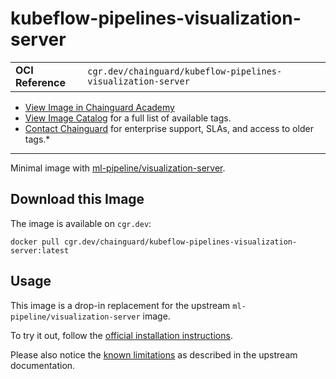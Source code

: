 <!--monopod:start-->
# kubeflow-pipelines-visualization-server
| | |
| - | - |
| **OCI Reference** | `cgr.dev/chainguard/kubeflow-pipelines-visualization-server` |


* [View Image in Chainguard Academy](https://edu.chainguard.dev/chainguard/chainguard-images/reference/kubeflow-pipelines-visualization-server/overview/)
* [View Image Catalog](https://console.enforce.dev/images/catalog) for a full list of available tags.
* [Contact Chainguard](https://www.chainguard.dev/chainguard-images) for enterprise support, SLAs, and access to older tags.*

---
<!--monopod:end-->

<!--overview:start-->
Minimal image with [ml-pipeline/visualization-server](https://github.com/kubeflow/pipelines/tree/master/backend/src/apiserver/visualization).
<!--overview:end-->

<!--getting:start-->
## Download this Image
The image is available on `cgr.dev`:

```
docker pull cgr.dev/chainguard/kubeflow-pipelines-visualization-server:latest
```
<!--getting:end-->

<!--body:start-->
## Usage

This image is a drop-in replacement for the upstream `ml-pipeline/visualization-server` image.

To try it out, follow the [official installation
instructions](https://github.com/kubeflow/pipelines/tree/master/backend/src/apiserver/visualization#how-to-create-predefined-visualizations).

Please also notice the [known limitations](https://github.com/kubeflow/pipelines/tree/master/backend/src/apiserver/visualization#known-limitations) as described in the upstream documentation.
<!--body:end-->
